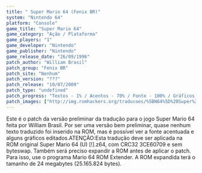 ```yaml
---
title: " Super Mario 64 (Fenix BR)"
system: "Nintendo 64"
platform: "Console"
game_title: "Super Mario 64"
game_category: "Ação / Plataforma"
game_players: "1"
game_developer: "Nintendo"
game_publisher: "Nintendo"
game_release_date: "26/09/1996"
patch_author: "William Brasil"
patch_group: "Fenix BR"
patch_site: "Nenhum"
patch_version: "???"
patch_release: "10/07/2009"
patch_type: "undefined"
patch_progress: "Textos - 1% / Acentos - 70% / Fonte - 100% / Gráficos - 3%"
patch_images: ["http://img.romhackers.org/traducoes/%5BN64%5D%20Super%20Mario%2064%20-%20Fenix%20BR%20-%201.jpg","http://img.romhackers.org/traducoes/%5BN64%5D%20Super%20Mario%2064%20-%20Fenix%20BR%20-%202.jpg","http://img.romhackers.org/traducoes/%5BN64%5D%20Super%20Mario%2064%20-%20Fenix%20BR%20-%203.jpg"]
---
```

Este é o patch da versão preliminar da tradução para o jogo Super Mario 64 feita por William Brasil. Por ser uma versão bem preliminar, quase nenhum texto traduzido foi inserido na ROM, mas é possível ver a fonte acentuada e alguns gráficos editados.ATENÇÃO:Esta tradução deve ser aplicada na ROM original Super Mario 64 (U) [!].z64, com CRC32 3CE60709 e sem byteswap. Também será preciso expandir a ROM antes de aplicar o patch. Para isso, use o programa Mario 64 ROM Extender. A ROM expandida terá o tamanho de 24 megabytes (25.165.824 bytes).